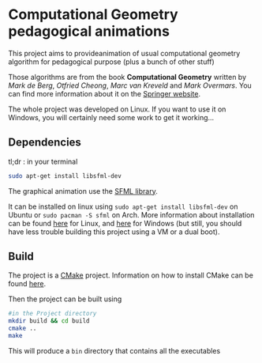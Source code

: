 # Computational Geometry pedagogical animations

This project aims to provideanimation of usual computational geometry algorithm for pedagogical purpose (plus a bunch of other stuff)

Those algorithms are from the book **Computational Geometry** written by _Mark de Berg_, _Otfried Cheong_, _Marc van Kreveld_ and _Mark Overmars_. You can find more information about it on the [Springer website](https://link.springer.com/book/10.1007/978-3-540-77974-2).

The whole project was developed on Linux. If you want to use it on Windows, you will certainly need some work to get it working...

## Dependencies

tl;dr : in your terminal
```bash
sudo apt-get install libsfml-dev
```



The graphical animation use the [SFML library](https://www.sfml-dev.org/index.php).

It can be installed on linux using ``sudo apt-get install libsfml-dev`` on Ubuntu or ``sudo pacman -S sfml`` on Arch. More information about installation can be found [here](https://www.sfml-dev.org/tutorials/2.5/start-linux.php) for Linux, and [here](https://www.sfml-dev.org/tutorials/2.5/start-vc.php) for Windows (but still, you should have less trouble building this project using a VM or a dual boot).

## Build

The project is a [CMake](https://cmake.org/) project. Information on how to install CMake can be found [here](https://cgold.readthedocs.io/en/latest/first-step/installation.html).

Then the project can be built using
```bash
#in the Project directory
mkdir build && cd build
cmake ..
make
```
This will produce a ``bin`` directory that contains all the executables
